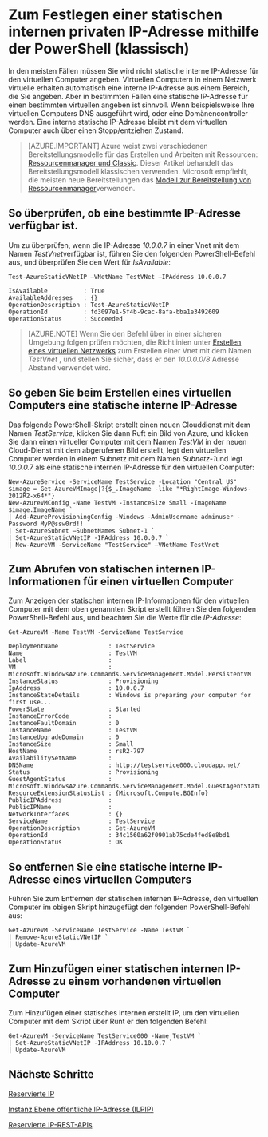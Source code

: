 <properties 
   pageTitle="So legen Sie eine statische interne private IP"
   description="Grundlegendes zu statischen internen IP-Adressen (DIPs) und deren Verwaltung"
   services="virtual-network"
   documentationCenter="na"
   authors="jimdial"
   manager="carmonm"
   editor="tysonn" />
<tags 
   ms.service="virtual-network"
   ms.devlang="na"
   ms.topic="article"
   ms.tgt_pltfrm="na"
   ms.workload="infrastructure-services"
   ms.date="03/22/2016"
   ms.author="jdial" />

# <a name="how-to-set-a-static-internal-private-ip-address-using-powershell-classic"></a>Zum Festlegen einer statischen internen privaten IP-Adresse mithilfe der PowerShell (klassisch)
In den meisten Fällen müssen Sie wird nicht statische interne IP-Adresse für den virtuellen Computer angeben. Virtuellen Computern in einem Netzwerk virtuelle erhalten automatisch eine interne IP-Adresse aus einem Bereich, die Sie angeben. Aber in bestimmten Fällen eine statische IP-Adresse für einen bestimmten virtuellen angeben ist sinnvoll. Wenn beispielsweise Ihre virtuellen Computers DNS ausgeführt wird, oder eine Domänencontroller werden. Eine interne statische IP-Adresse bleibt mit dem virtuellen Computer auch über einen Stopp/entziehen Zustand. 

> [AZURE.IMPORTANT] Azure weist zwei verschiedenen Bereitstellungsmodelle für das Erstellen und Arbeiten mit Ressourcen: [Ressourcenmanager und Classic](../resource-manager-deployment-model.md). Dieser Artikel behandelt das Bereitstellungsmodell klassischen verwenden. Microsoft empfiehlt, die meisten neue Bereitstellungen das [Modell zur Bereitstellung von Ressourcenmanager](virtual-networks-static-private-ip-arm-ps.md)verwenden.

## <a name="how-to-verify-if-a-specific-ip-address-is-available"></a>So überprüfen, ob eine bestimmte IP-Adresse verfügbar ist.
Um zu überprüfen, wenn die IP-Adresse *10.0.0.7* in einer Vnet mit dem Namen *TestVnet*verfügbar ist, führen Sie den folgenden PowerShell-Befehl aus, und überprüfen Sie den Wert für *IsAvailable*:

    Test-AzureStaticVNetIP –VNetName TestVNet –IPAddress 10.0.0.7 

    IsAvailable          : True
    AvailableAddresses   : {}
    OperationDescription : Test-AzureStaticVNetIP
    OperationId          : fd3097e1-5f4b-9cac-8afa-bba1e3492609
    OperationStatus      : Succeeded

>[AZURE.NOTE] Wenn Sie den Befehl über in einer sicheren Umgebung folgen prüfen möchten, die Richtlinien unter [Erstellen eines virtuellen Netzwerks](virtual-networks-create-vnet-classic-portal.md) zum Erstellen einer Vnet mit dem Namen *TestVnet* , und stellen Sie sicher, dass er den *10.0.0.0/8* Adresse Abstand verwendet wird.

## <a name="how-to-specify-a-static-internal-ip-when-creating-a-vm"></a>So geben Sie beim Erstellen eines virtuellen Computers eine statische interne IP-Adresse
Das folgende PowerShell-Skript erstellt einen neuen Clouddienst mit dem Namen *TestService*, klicken Sie dann Ruft ein Bild von Azure, und klicken Sie dann einen virtueller Computer mit dem Namen *TestVM* in der neuen Cloud-Dienst mit dem abgerufenen Bild erstellt, legt den virtuellen Computer werden in einem Subnetz mit dem Namen *Subnetz-1*und legt *10.0.0.7* als eine statische internen IP-Adresse für den virtuellen Computer:

    New-AzureService -ServiceName TestService -Location "Central US"
    $image = Get-AzureVMImage|?{$_.ImageName -like "*RightImage-Windows-2012R2-x64*"}
    New-AzureVMConfig -Name TestVM -InstanceSize Small -ImageName $image.ImageName `
  	| Add-AzureProvisioningConfig -Windows -AdminUsername adminuser -Password MyP@ssw0rd!! `
  	| Set-AzureSubnet –SubnetNames Subnet-1 `
  	| Set-AzureStaticVNetIP -IPAddress 10.0.0.7 `
  	| New-AzureVM -ServiceName "TestService" –VNetName TestVnet

## <a name="how-to-retrieve-static-internal-ip-information-for-a-vm"></a>Zum Abrufen von statischen internen IP-Informationen für einen virtuellen Computer
Zum Anzeigen der statischen internen IP-Informationen für den virtuellen Computer mit dem oben genannten Skript erstellt führen Sie den folgenden PowerShell-Befehl aus, und beachten Sie die Werte für die *IP-Adresse*:

    Get-AzureVM -Name TestVM -ServiceName TestService

    DeploymentName              : TestService
    Name                        : TestVM
    Label                       : 
    VM                          : Microsoft.WindowsAzure.Commands.ServiceManagement.Model.PersistentVM
    InstanceStatus              : Provisioning
    IpAddress                   : 10.0.0.7
    InstanceStateDetails        : Windows is preparing your computer for first use...
    PowerState                  : Started
    InstanceErrorCode           : 
    InstanceFaultDomain         : 0
    InstanceName                : TestVM
    InstanceUpgradeDomain       : 0
    InstanceSize                : Small
    HostName                    : rsR2-797
    AvailabilitySetName         : 
    DNSName                     : http://testservice000.cloudapp.net/
    Status                      : Provisioning
    GuestAgentStatus            : Microsoft.WindowsAzure.Commands.ServiceManagement.Model.GuestAgentStatus
    ResourceExtensionStatusList : {Microsoft.Compute.BGInfo}
    PublicIPAddress             : 
    PublicIPName                : 
    NetworkInterfaces           : {}
    ServiceName                 : TestService
    OperationDescription        : Get-AzureVM
    OperationId                 : 34c1560a62f0901ab75cde4fed8e8bd1
    OperationStatus             : OK

## <a name="how-to-remove-a-static-internal-ip-from-a-vm"></a>So entfernen Sie eine statische interne IP-Adresse eines virtuellen Computers
Führen Sie zum Entfernen der statischen internen IP-Adresse, den virtuellen Computer im obigen Skript hinzugefügt den folgenden PowerShell-Befehl aus:
    
    Get-AzureVM -ServiceName TestService -Name TestVM `
  	| Remove-AzureStaticVNetIP `
  	| Update-AzureVM

## <a name="how-to-add-a-static-internal-ip-to-an-existing-vm"></a>Zum Hinzufügen einer statischen internen IP-Adresse zu einem vorhandenen virtuellen Computer
Zum Hinzufügen einer statisches internen erstellt IP, um den virtuellen Computer mit dem Skript über Runt er den folgenden Befehl:

    Get-AzureVM -ServiceName TestService000 -Name TestVM `
  	| Set-AzureStaticVNetIP -IPAddress 10.10.0.7 `
  	| Update-AzureVM

## <a name="next-steps"></a>Nächste Schritte

[Reservierte IP](virtual-networks-reserved-public-ip.md)

[Instanz Ebene öffentliche IP-Adresse (ILPIP)](virtual-networks-instance-level-public-ip.md)

[Reservierte IP-REST-APIs](https://msdn.microsoft.com/library/azure/dn722420.aspx)
 

